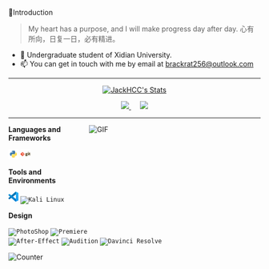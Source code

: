 🌌Introduction

> My heart has a purpose, and I will make progress day after day.        心有所向，日复一日，必有精进。

- 🏫 Undergraduate student of Xidian University.
- 📫 You can get in touch with me by email at brackrat256@outlook.com

---



<p align="center">
  <a href="https://github.com/JackHCC" class="rich-diff-level-one">
    <img src="https://github-readme-stats.vercel.app/api?username=BrackRat" alt="JackHCC's Stats" >
    <!-- &hide=issues
    <img src="https://github-readme-stats.vercel.app/api?username=Charmve&hide=issues&title_color=333&text_color=777" alt="JackHCC's Stats" >
    -->
  </a>
</p>

<p align="center">
  <a href="https://space.bilibili.com/12391388" target="_blank" alt="Bilibili" title="Bilibili">
    <img src="https://user-images.githubusercontent.com/29084184/129467562-a754907c-c128-40d0-80ad-86e89bdda3d6.png" width="30px"/>
  </a> 
  &emsp;
  <a href="https://iooo.top" target="_blank" alt="Blog" title="Blog">
    <img src="https://img.icons8.com/color/50/000000/web.png" width="26px"/>
  </a>
</p>


---

<img align="right" alt="GIF" src="https://github.com/abhisheknaiidu/abhisheknaiidu/blob/master/code.gif?raw=true" width="343" height="220" title="Do what you like, and do it best!"> 

**Languages and Frameworks**

<code><img height="20" src="https://raw.githubusercontent.com/github/explore/80688e429a7d4ef2fca1e82350fe8e3517d3494d/topics/python/python.png" alt="Python" title="Python"></code>
<code><img height="20" src="https://raw.githubusercontent.com/github/explore/80688e429a7d4ef2fca1e82350fe8e3517d3494d/topics/git/git.png" alt="Git" title="Git"></code>

**Tools and Environments**

<code><img height="20" src="https://raw.githubusercontent.com/github/explore/80688e429a7d4ef2fca1e82350fe8e3517d3494d/topics/visual-studio-code/visual-studio-code.png" alt="VSCode" title="VSCode"></code>
<code><img height="20" src="https://img.icons8.com/color/50/000000/kali-linux.png" alt="Kali Linux" title="Kali Linux"></code>

**Design**

<code><img height="20" src="https://img.icons8.com/color/50/000000/adobe-photoshop.png" alt="PhotoShop" title="PhotoShop"></code>
<code><img height="20" src="https://img.icons8.com/color/50/000000/adobe-premiere-pro.png" alt="Premiere" title="Premiere"></code>
<code><img height="20" src="https://img.icons8.com/color/50/000000/adobe-after-effects.png" alt="After-Effect" title="After-Effect"></code>
<code><img height="20" src="https://img.icons8.com/color/50/000000/adobe-audition.png" alt="Audition" title="Audition"></code>
<code><img height="20" src="https://img.icons8.com/color/50/000000/davinci-resolve.png" alt="Davinci Resolve" title="Davinci Resolve">
</code>



![Counter](https://count.getloli.com/get/@brackrat.github.readme)
